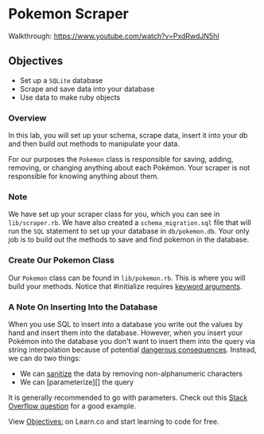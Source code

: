 # Pokemon Scraper
Walkthrough:  https://www.youtube.com/watch?v=PxdRwdJN5hI
## Objectives

- Set up a `SQLite` database
- Scrape and save data into your database
- Use data to make ruby objects

### Overview

In this lab, you will set up your schema, scrape data, insert it into your db and
then build out methods to manipulate your data.

For our purposes the `Pokemon` class is responsible for saving, adding,
removing, or changing anything about each Pokémon. Your scraper is not
responsible for knowing anything about them.

### Note

We have set up your scraper class for you, which you can see in
`lib/scraper.rb`. We have also created a `schema_migration.sql` file that will
run the `SQL` statement to set up your database in `db/pokemon.db`. Your only
job is to build out the methods to save and find pokemon in the database.

### Create Our Pokemon Class

Our `Pokemon` class can be found in `lib/pokemon.rb`.
This is where you will build your methods.
Notice that #initialize requires [keyword arguments][].  

[keyword arguments]: http://stackoverflow.com/questions/15062570/when-to-use-keyword-arguments-aka-named-parameters-in-ruby

### A Note On Inserting Into the Database

When you use SQL to insert into a database you write out the values by hand and
insert them into the database.  However, when you insert your Pokémon into the
database you don't want to insert them into the query via string interpolation
because of potential [dangerous consequences][]. Instead, we can do two things:

- We can [sanitize][] the data by removing non-alphanumeric characters
- We can [parameterize][] the query

It is generally recommended to go with parameters. Check out this [Stack Overflow
question][] for a good example.

[dangerous consequences]: http://xkcd.com/327/
[sanitize]: https://www.quora.com/What-exactly-is-data-sanitization-with-respect-to-SQL-injection
[Stack Overflow
question]: http://stackoverflow.com/questions/13462112/inserting-ruby-string-into-sqlite

<p data-visibility='hidden'>View <a href='https://learn.co/lessons/pokemon-scraper' title='Objectives:'>Objectives:</a> on Learn.co and start learning to code for free.</p>
